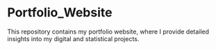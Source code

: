# Portfolio_Website
This repository contains my portfolio website, where I provide detailed insights into my digital and statistical projects.
